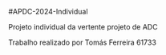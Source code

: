 #APDC-2024-Individual

Projeto individual da vertente projeto de ADC

Trabalho realizado por Tomás Ferreira 61733
